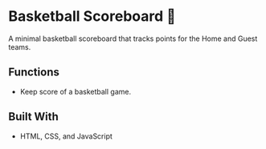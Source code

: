 # Basketball Scoreboard 🏀

A minimal basketball scoreboard that tracks points for the Home and Guest teams.

## Functions

* Keep score of a basketball game.

## Built With

* HTML, CSS, and JavaScript